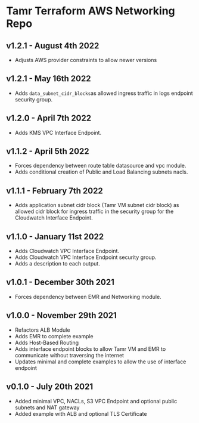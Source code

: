 # Tamr Terraform AWS Networking Repo

## v1.2.1 - August 4th 2022
* Adjusts AWS provider constraints to allow newer versions

## v1.2.1 - May 16th 2022
* Adds `data_subnet_cidr_blocks`as allowed ingress traffic in logs endpoint security group.

## v1.2.0 - April 7th 2022
* Adds KMS VPC Interface Endpoint.

## v1.1.2 - April 5th 2022
* Forces dependency between route table datasource and vpc module.
* Adds conditional creation of Public and Load Balancing subnets nacls.

## v1.1.1 - February 7th 2022
* Adds application subnet cidr block (Tamr VM subnet cidr block) as allowed cidr block for ingress traffic in the security group for the Cloudwatch Interface Endpoint.

## v1.1.0 - January 11st 2022
* Adds Cloudwatch VPC Interface Endpoint.
* Adds Cloudwatch VPC Interface Endpoint security group.
* Adds a description to each output.

## v1.0.1 - December 30th 2021
* Forces dependency between EMR and Networking module.

## v1.0.0 - November 29th 2021
* Refactors ALB Module
* Adds EMR to complete example
* Adds Host-Based Routing
* Adds interface endpoint blocks to allow Tamr VM and EMR to communicate without traversing the internet
* Updates minimal and complete examples to allow the use of interface endpoint

## v0.1.0 - July 20th 2021
* Added minimal VPC, NACLs, S3 VPC Endpoint and optional public subnets and NAT gateway
* Added example with ALB and optional TLS Certificate
